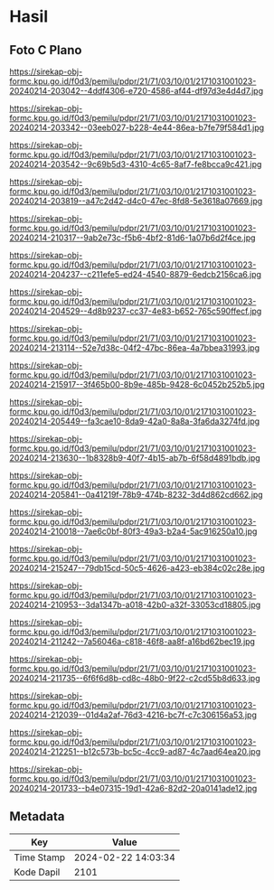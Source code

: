 # Hasil

## Foto C Plano

https://sirekap-obj-formc.kpu.go.id/f0d3/pemilu/pdpr/21/71/03/10/01/2171031001023-20240214-203042--4ddf4306-e720-4586-af44-df97d3e4d4d7.jpg

https://sirekap-obj-formc.kpu.go.id/f0d3/pemilu/pdpr/21/71/03/10/01/2171031001023-20240214-203342--03eeb027-b228-4e44-86ea-b7fe79f584d1.jpg

https://sirekap-obj-formc.kpu.go.id/f0d3/pemilu/pdpr/21/71/03/10/01/2171031001023-20240214-203542--9c69b5d3-4310-4c65-8af7-fe8bcca9c421.jpg

https://sirekap-obj-formc.kpu.go.id/f0d3/pemilu/pdpr/21/71/03/10/01/2171031001023-20240214-203819--a47c2d42-d4c0-47ec-8fd8-5e3618a07669.jpg

https://sirekap-obj-formc.kpu.go.id/f0d3/pemilu/pdpr/21/71/03/10/01/2171031001023-20240214-210317--9ab2e73c-f5b6-4bf2-81d6-1a07b6d2f4ce.jpg

https://sirekap-obj-formc.kpu.go.id/f0d3/pemilu/pdpr/21/71/03/10/01/2171031001023-20240214-204237--c211efe5-ed24-4540-8879-6edcb2156ca6.jpg

https://sirekap-obj-formc.kpu.go.id/f0d3/pemilu/pdpr/21/71/03/10/01/2171031001023-20240214-204529--4d8b9237-cc37-4e83-b652-765c590ffecf.jpg

https://sirekap-obj-formc.kpu.go.id/f0d3/pemilu/pdpr/21/71/03/10/01/2171031001023-20240214-213114--52e7d38c-04f2-47bc-86ea-4a7bbea31993.jpg

https://sirekap-obj-formc.kpu.go.id/f0d3/pemilu/pdpr/21/71/03/10/01/2171031001023-20240214-215917--3f465b00-8b9e-485b-9428-6c0452b252b5.jpg

https://sirekap-obj-formc.kpu.go.id/f0d3/pemilu/pdpr/21/71/03/10/01/2171031001023-20240214-205449--fa3cae10-8da9-42a0-8a8a-3fa6da3274fd.jpg

https://sirekap-obj-formc.kpu.go.id/f0d3/pemilu/pdpr/21/71/03/10/01/2171031001023-20240214-213630--1b8328b9-40f7-4b15-ab7b-6f58d4891bdb.jpg

https://sirekap-obj-formc.kpu.go.id/f0d3/pemilu/pdpr/21/71/03/10/01/2171031001023-20240214-205841--0a41219f-78b9-474b-8232-3d4d862cd662.jpg

https://sirekap-obj-formc.kpu.go.id/f0d3/pemilu/pdpr/21/71/03/10/01/2171031001023-20240214-210018--7ae6c0bf-80f3-49a3-b2a4-5ac916250a10.jpg

https://sirekap-obj-formc.kpu.go.id/f0d3/pemilu/pdpr/21/71/03/10/01/2171031001023-20240214-215247--79db15cd-50c5-4626-a423-eb384c02c28e.jpg

https://sirekap-obj-formc.kpu.go.id/f0d3/pemilu/pdpr/21/71/03/10/01/2171031001023-20240214-210953--3da1347b-a018-42b0-a32f-33053cd18805.jpg

https://sirekap-obj-formc.kpu.go.id/f0d3/pemilu/pdpr/21/71/03/10/01/2171031001023-20240214-211242--7a56046a-c818-46f8-aa8f-a16bd62bec19.jpg

https://sirekap-obj-formc.kpu.go.id/f0d3/pemilu/pdpr/21/71/03/10/01/2171031001023-20240214-211735--6f6f6d8b-cd8c-48b0-9f22-c2cd55b8d633.jpg

https://sirekap-obj-formc.kpu.go.id/f0d3/pemilu/pdpr/21/71/03/10/01/2171031001023-20240214-212039--01d4a2af-76d3-4216-bc7f-c7c306156a53.jpg

https://sirekap-obj-formc.kpu.go.id/f0d3/pemilu/pdpr/21/71/03/10/01/2171031001023-20240214-212251--b12c573b-bc5c-4cc9-ad87-4c7aad64ea20.jpg

https://sirekap-obj-formc.kpu.go.id/f0d3/pemilu/pdpr/21/71/03/10/01/2171031001023-20240214-201733--b4e07315-19d1-42a6-82d2-20a0141ade12.jpg


## Metadata

| Key        | Value               |
| ---------- | ------------------- |
| Time Stamp | 2024-02-22 14:03:34 |
| Kode Dapil | 2101                |



